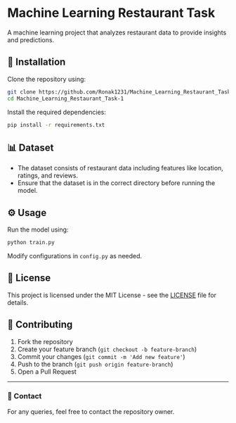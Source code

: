 # Machine Learning Restaurant Task

A machine learning project that analyzes restaurant data to provide insights and predictions.

## 🚀 Installation

Clone the repository using:
```bash
git clone https://github.com/Ronak1231/Machine_Learning_Restaurant_Task-1.git
cd Machine_Learning_Restaurant_Task-1
```

Install the required dependencies:
```bash
pip install -r requirements.txt
```

## 📊 Dataset

- The dataset consists of restaurant data including features like location, ratings, and reviews.
- Ensure that the dataset is in the correct directory before running the model.

## ⚙️ Usage

Run the model using:
```bash
python train.py
```

Modify configurations in `config.py` as needed.

## 📜 License

This project is licensed under the MIT License - see the [LICENSE](LICENSE) file for details.

## 🤝 Contributing

1. Fork the repository
2. Create your feature branch (`git checkout -b feature-branch`)
3. Commit your changes (`git commit -m 'Add new feature'`)
4. Push to the branch (`git push origin feature-branch`)
5. Open a Pull Request

---

### 📧 Contact

For any queries, feel free to contact the repository owner.
